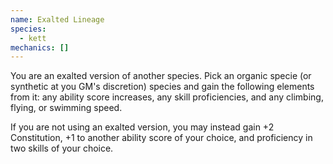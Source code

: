 ```yaml
---
name: Exalted Lineage
species:
  - kett
mechanics: []
---
```

You are an exalted version of another species. Pick an organic specie (or synthetic at you
GM's discretion) species and gain the following elements from it: any ability score increases, any skill
proficiencies, and any climbing, flying, or swimming speed.

If you are not using an exalted version, you may instead gain +2 Constitution,
+1 to another ability score of your choice, and proficiency in two skills of
your choice.


